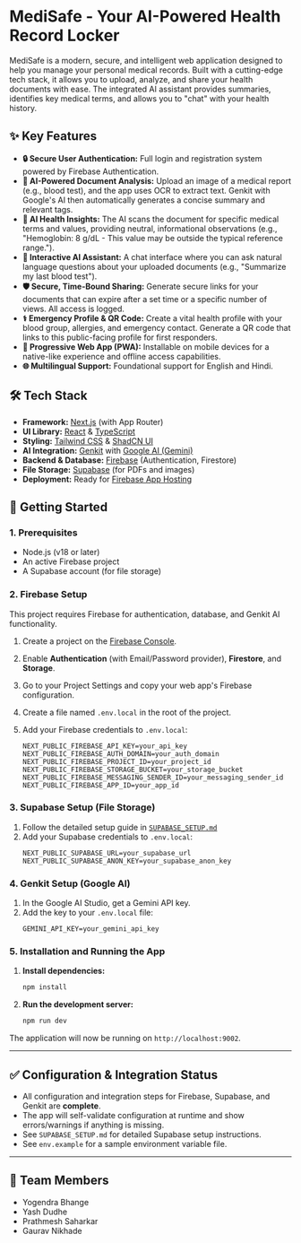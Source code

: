 # MediSafe - Your AI-Powered Health Record Locker

MediSafe is a modern, secure, and intelligent web application designed to help you manage your personal medical records. Built with a cutting-edge tech stack, it allows you to upload, analyze, and share your health documents with ease. The integrated AI assistant provides summaries, identifies key medical terms, and allows you to "chat" with your health history.

## ✨ Key Features

- **🔒 Secure User Authentication:** Full login and registration system powered by Firebase Authentication.
- **📄 AI-Powered Document Analysis:** Upload an image of a medical report (e.g., blood test), and the app uses OCR to extract text. Genkit with Google's AI then automatically generates a concise summary and relevant tags.
- **🧬 AI Health Insights:** The AI scans the document for specific medical terms and values, providing neutral, informational observations (e.g., "Hemoglobin: 8 g/dL - This value may be outside the typical reference range.").
- **🤖 Interactive AI Assistant:** A chat interface where you can ask natural language questions about your uploaded documents (e.g., "Summarize my last blood test").
- **🛡️ Secure, Time-Bound Sharing:** Generate secure links for your documents that can expire after a set time or a specific number of views. All access is logged.
- **⚕️ Emergency Profile & QR Code:** Create a vital health profile with your blood group, allergies, and emergency contact. Generate a QR code that links to this public-facing profile for first responders.
- **📱 Progressive Web App (PWA):** Installable on mobile devices for a native-like experience and offline access capabilities.
- **🌐 Multilingual Support:** Foundational support for English and Hindi.

## 🛠️ Tech Stack

- **Framework:** [Next.js](https://nextjs.org/) (with App Router)
- **UI Library:** [React](https://react.dev/) & [TypeScript](https://www.typescriptlang.org/)
- **Styling:** [Tailwind CSS](https://tailwindcss.com/) & [ShadCN UI](https://ui.shadcn.com/)
- **AI Integration:** [Genkit](https://firebase.google.com/docs/genkit) with [Google AI (Gemini)](https://ai.google.dev/)
- **Backend & Database:** [Firebase](https://firebase.google.com/) (Authentication, Firestore)
- **File Storage:** [Supabase](https://supabase.com/) (for PDFs and images)
- **Deployment:** Ready for [Firebase App Hosting](https://firebase.google.com/docs/app-hosting)

## 🚀 Getting Started

### 1. Prerequisites

- Node.js (v18 or later)
- An active Firebase project
- A Supabase account (for file storage)

### 2. Firebase Setup

This project requires Firebase for authentication, database, and Genkit AI functionality.

1.  Create a project on the [Firebase Console](https://console.firebase.google.com/).
2.  Enable **Authentication** (with Email/Password provider), **Firestore**, and **Storage**.
3.  Go to your Project Settings and copy your web app's Firebase configuration.
4.  Create a file named `.env.local` in the root of the project.
5.  Add your Firebase credentials to `.env.local`:

    ```env
    NEXT_PUBLIC_FIREBASE_API_KEY=your_api_key
    NEXT_PUBLIC_FIREBASE_AUTH_DOMAIN=your_auth_domain
    NEXT_PUBLIC_FIREBASE_PROJECT_ID=your_project_id
    NEXT_PUBLIC_FIREBASE_STORAGE_BUCKET=your_storage_bucket
    NEXT_PUBLIC_FIREBASE_MESSAGING_SENDER_ID=your_messaging_sender_id
    NEXT_PUBLIC_FIREBASE_APP_ID=your_app_id
    ```

### 3. Supabase Setup (File Storage)

1.  Follow the detailed setup guide in [`SUPABASE_SETUP.md`](./SUPABASE_SETUP.md)
2.  Add your Supabase credentials to `.env.local`:
    ```env
    NEXT_PUBLIC_SUPABASE_URL=your_supabase_url
    NEXT_PUBLIC_SUPABASE_ANON_KEY=your_supabase_anon_key
    ```

### 4. Genkit Setup (Google AI)

1.  In the Google AI Studio, get a Gemini API key.
2.  Add the key to your `.env.local` file:
    ```env
    GEMINI_API_KEY=your_gemini_api_key
    ```
    
### 5. Installation and Running the App

1.  **Install dependencies:**
    ```bash
    npm install
    ```
2.  **Run the development server:**
    ```bash
    npm run dev
    ```

The application will now be running on `http://localhost:9002`.

---

## ✅ Configuration & Integration Status

- All configuration and integration steps for Firebase, Supabase, and Genkit are **complete**.
- The app will self-validate configuration at runtime and show errors/warnings if anything is missing.
- See `SUPABASE_SETUP.md` for detailed Supabase setup instructions.
- See `env.example` for a sample environment variable file.

---

## 👥 Team Members

- Yogendra Bhange
- Yash Dudhe
- Prathmesh Saharkar
- Gaurav Nikhade
